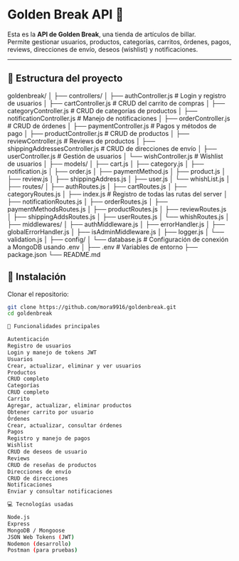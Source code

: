 # Golden Break API 🎱

Esta es la **API de Golden Break**, una tienda de artículos de billar.  
Permite gestionar usuarios, productos, categorías, carritos, órdenes, pagos, reviews, direcciones de envío, deseos (wishlist) y notificaciones.

---

## 🔹 Estructura del proyecto

goldenbreak/
│
├── controllers/
│ ├── authController.js # Login y registro de usuarios
│ ├── cartController.js # CRUD del carrito de compras
│ ├── categoryController.js # CRUD de categorías de productos
│ ├── notificationController.js # Manejo de notificaciones
│ ├── orderController.js # CRUD de órdenes
│ ├── paymentController.js # Pagos y métodos de pago
│ ├── productController.js # CRUD de productos
│ ├── reviewController.js # Reviews de productos
│ ├── shippingAddressesController.js # CRUD de direcciones de envío
│ ├── userController.js # Gestión de usuarios
│ └── wishController.js # Wishlist de usuarios
│
├── models/
│ ├── cart.js
│ ├── category.js
│ ├── notification.js
│ ├── order.js
│ ├── paymentMethod.js
│ ├── product.js
│ ├── review.js
│ ├── shippingAddress.js
│ ├── user.js
│ └── whishList.js
│
├── routes/
│ ├── authRoutes.js
│ ├── cartRoutes.js
│ ├── categoryRoutes.js
│ ├── index.js # Registro de todas las rutas del server
│ ├── notificationRoutes.js
│ ├── orderRoutes.js
│ ├── paymentMethodsRoutes.js
│ ├── productRoutes.js
│ ├── reviewRoutes.js
│ ├── shippingAddsRoutes.js
│ ├── userRoutes.js
│ └── whishRoutes.js
│
├── middlewares/
│ ├── authMiddleware.js
│ ├── errorHandler.js
│ ├── globalErrorHandler.js
│ ├── isAdminMiddleware.js
│ ├── logger.js
│ └── validation.js
│
├── config/
│ └── database.js # Configuración de conexión a MongoDB usando .env
│
├── .env # Variables de entorno
├── package.json
└── README.md

## 🚀 Instalación

Clonar el repositorio:

```bash
git clone https://github.com/mora9916/goldenbreak.git
cd goldenbreak

📂 Funcionalidades principales

Autenticación
Registro de usuarios
Login y manejo de tokens JWT
Usuarios
Crear, actualizar, eliminar y ver usuarios
Productos
CRUD completo
Categorías
CRUD completo
Carrito
Agregar, actualizar, eliminar productos
Obtener carrito por usuario
Órdenes
Crear, actualizar, consultar órdenes
Pagos
Registro y manejo de pagos
Wishlist
CRUD de deseos de usuario
Reviews
CRUD de reseñas de productos
Direcciones de envío
CRUD de direcciones
Notificaciones
Enviar y consultar notificaciones

💻 Tecnologías usadas

Node.js
Express
MongoDB / Mongoose
JSON Web Tokens (JWT)
Nodemon (desarrollo)
Postman (para pruebas)
